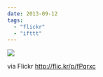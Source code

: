 ```yaml
---
date: 2013-09-12
tags: 
  - "flickr"
  - "ifttt"
---
```


![](http://farm8.staticflickr.com/7318/9725638661_45912b8515_b.jpg)  

  
  
via Flickr http://flic.kr/p/fPqrxc
